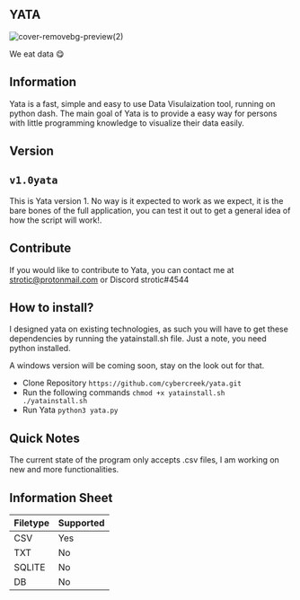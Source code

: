 ## YATA
![cover-removebg-preview(2)](https://user-images.githubusercontent.com/86202527/123518599-99cf9280-d674-11eb-94da-d3657650f8a1.png)



We eat data 😋


## Information

Yata is a fast, simple and easy to use Data Visulaization tool, running on python dash. The main goal of Yata is to provide a easy way for persons with little programming knowledge to visualize their data easily. 


## Version 

##  ``v1.0yata``

This is Yata version 1. No way is it expected to work as we expect, it is the bare bones of the full application, you can test it out to get a general idea of how the script will work!.


## Contribute

If you would like to contribute to Yata, you can contact me at strotic@protonmail.com or Discord strotic#4544


## How to install?

I designed yata on existing technologies, as such you will have to get these dependencies by running the yatainstall.sh file.
Just a note, you need python installed. 

A windows version will be coming soon, stay on the look out for that.

* Clone Repository
 ``https://github.com/cybercreek/yata.git``
 * Run the following commands
  ``chmod +x yatainstall.sh
    ./yatainstall.sh``
 * Run Yata
  ``python3 yata.py``



## Quick Notes

The current state of the program only accepts .csv files, I am working on new and more functionalities.




## Information Sheet

| Filetype | Supported |
|---------|------------|
| CSV     | Yes        |
| TXT     | No         |
| SQLITE  | No         |
| DB      | No         |
